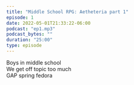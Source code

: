 ```yaml
---
title: "Middle School RPG: Aetheteria part 1"
episode: 1
date: 2022-05-01T21:33:22-06:00
podcast: "ep1.mp3"
podcast_bytes: ""
duration: "25:00"
type: episode
---
```


Boys in middle school  
We get off topic too much  
GAP spring fedora
